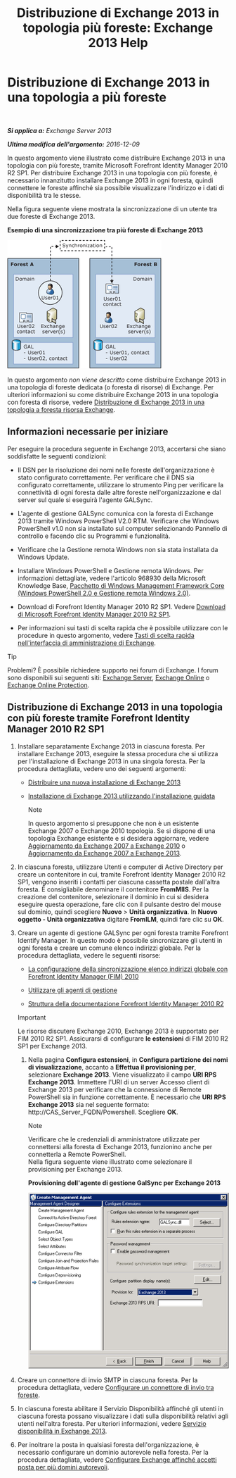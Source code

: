 ﻿---
title: 'Distribuzione di Exchange 2013 in topologia più foreste: Exchange 2013 Help'
TOCTitle: Distribuzione di Exchange 2013 in una topologia a più foreste
ms:assetid: 65be650f-d435-4f60-9ff0-5cb88a726abb
ms:mtpsurl: https://technet.microsoft.com/it-it/library/Aa998597(v=EXCHG.150)
ms:contentKeyID: 51407380
ms.date: 05/22/2018
mtps_version: v=EXCHG.150
ms.translationtype: MT
---

# Distribuzione di Exchange 2013 in una topologia a più foreste

 

_**Si applica a:** Exchange Server 2013_

_**Ultima modifica dell'argomento:** 2016-12-09_

In questo argomento viene illustrato come distribuire Exchange 2013 in una topologia con più foreste, tramite Microsoft Forefront Identity Manager 2010 R2 SP1. Per distribuire Exchange 2013 in una topologia con più foreste, è necessario innanzitutto installare Exchange 2013 in ogni foresta, quindi connettere le foreste affinché sia possibile visualizzare l'indirizzo e i dati di disponibilità tra le stesse.

Nella figura seguente viene mostrata la sincronizzazione di un utente tra due foreste di Exchange 2013.

**Esempio di una sincronizzazione tra più foreste di Exchange 2013**

![Esempio di foresta multipla di Exchange 2010](images/Aa998597.df0ba5dd-cb96-4542-98bd-2a425defe317(EXCHG.150).gif "Esempio di foresta multipla di Exchange 2010")

In questo argomento *non viene descritto* come distribuire Exchange 2013 in una topologia di foreste dedicata (o foresta di risorse) di Exchange. Per ulteriori informazioni su come distribuire Exchange 2013 in una topologia con foresta di risorse, vedere [Distribuzione di Exchange 2013 in una topologia a foresta risorsa Exchange](deploy-exchange-2013-in-an-exchange-resource-forest-topology-exchange-2013-help.md).

## Informazioni necessarie per iniziare

Per eseguire la procedura seguente in Exchange 2013, accertarsi che siano soddisfatte le seguenti condizioni:

  - Il DSN per la risoluzione dei nomi nelle foreste dell'organizzazione è stato configurato correttamente. Per verificare che il DNS sia configurato correttamente, utilizzare lo strumento Ping per verificare la connettività di ogni foresta dalle altre foreste nell'organizzazione e dal server sul quale si eseguirà l'agente GALSync.

  - L'agente di gestione GALSync comunica con la foresta di Exchange 2013 tramite Windows PowerShell V2.0 RTM. Verificare che Windows PowerShell v1.0 non sia installato sul computer selezionando Pannello di controllo e facendo clic su Programmi e funzionalità.

  - Verificare che la Gestione remota Windows non sia stata installata da Windows Update.

  - Installare Windows PowerShell e Gestione remota Windows. Per informazioni dettagliate, vedere l'articolo 968930 della Microsoft Knowledge Base, [Pacchetto di Windows Management Framework Core (Windows PowerShell 2.0 e Gestione remota Windows 2.0)](http://go.microsoft.com/fwlink/p/?linkid=3052&kbid=968930).

  - Download di Forefront Identity Manager 2010 R2 SP1. Vedere [Download di Microsoft Forefront Identity Manager 2010 R2 SP1](https://go.microsoft.com/fwlink/p/?linkid=279868).

  - Per informazioni sui tasti di scelta rapida che è possibile utilizzare con le procedure in questo argomento, vedere [Tasti di scelta rapida nell'interfaccia di amministrazione di Exchange](keyboard-shortcuts-in-the-exchange-admin-center-exchange-online-protection-help.md).


> [!TIP]
> Problemi? È possibile richiedere supporto nei forum di Exchange. I forum sono disponibili sui seguenti siti: <A href="https://go.microsoft.com/fwlink/p/?linkid=60612">Exchange Server</A>, <A href="https://go.microsoft.com/fwlink/p/?linkid=267542">Exchange Online</A> o <A href="https://go.microsoft.com/fwlink/p/?linkid=285351">Exchange Online Protection</A>.



## Distribuzione di Exchange 2013 in una topologia con più foreste tramite Forefront Identity Manager 2010 R2 SP1

1.  Installare separatamente Exchange 2013 in ciascuna foresta. Per installare Exchange 2013, eseguire la stessa procedura che si utilizza per l'installazione di Exchange 2013 in una singola foresta. Per la procedura dettagliata, vedere uno dei seguenti argomenti:
    
      - [Distribuire una nuova installazione di Exchange 2013](deploy-a-new-installation-of-exchange-2013-exchange-2013-help.md)
    
      - [Installazione di Exchange 2013 utilizzando l'installazione guidata](install-exchange-2013-using-the-setup-wizard-exchange-2013-help.md)
        

        > [!NOTE]
        > In questo argomento si presuppone che non è un esistente Exchange&nbsp;2007 o Exchange&nbsp;2010 topologia. Se si dispone di una topologia Exchange esistente e si desidera aggiornare, vedere <A href="upgrade-from-exchange-2010-to-exchange-2013-exchange-2013-help.md">Aggiornamento da Exchange&nbsp;2007 a Exchange&nbsp;2010</A> o <A href="upgrade-from-exchange-2007-to-exchange-2013-exchange-2013-help.md">Aggiornamento da Exchange&nbsp;2007 a Exchange&nbsp;2013</A>.



2.  In ciascuna foresta, utilizzare Utenti e computer di Active Directory per creare un contenitore in cui, tramite Forefront Identity Manager 2010 R2 SP1, vengono inseriti i contatti per ciascuna cassetta postale dall'altra foresta. È consigliabile denominare il contenitore **FromMIIS**. Per la creazione del contenitore, selezionare il dominio in cui si desidera eseguire questa operazione, fare clic con il pulsante destro del mouse sul dominio, quindi scegliere **Nuovo** \> **Unità organizzativa**. In **Nuovo oggetto - Unità organizzativa** digitare **FromILM**, quindi fare clic su **OK**.

3.  Creare un agente di gestione GALSync per ogni foresta tramite Forefront Identify Manager. In questo modo è possibile sincronizzare gli utenti in ogni foresta e creare un comune elenco indirizzi globale. Per la procedura dettagliata, vedere le seguenti risorse:
    
      - [La configurazione della sincronizzazione elenco indirizzi globale con Forefront Identity Manager (FIM) 2010](https://go.microsoft.com/fwlink/p/?linkid=279869)
    
      - [Utilizzare gli agenti di gestione](https://go.microsoft.com/fwlink/p/?linkid=279870)
    
      - [Struttura della documentazione Forefront Identity Manager 2010 R2](https://go.microsoft.com/fwlink/p/?linkid=279871)
    

    > [!IMPORTANT]
    > Le risorse discutere Exchange&nbsp;2010, Exchange 2013 è supportato per FIM 2010 R2 SP1. Assicurarsi di configurare <STRONG>le estensioni</STRONG> di FIM 2010 R2 SP1 per Exchange 2013.

    
    1.  Nella pagina **Configura estensioni**, in **Configura partizione dei nomi di visualizzazione**, accanto a **Effettua il provisioning per**, selezionare **Exchange 2013**. Viene visualizzato il campo **URI RPS Exchange 2013**. Immettere l'URI di un server Accesso client di Exchange 2013 per verificare che la connessione di Remote PowerShell sia in funzione correttamente. È necessario che **URI RPS Exchange 2013** sia nel seguente formato: http://CAS&#95;Server&#95;FQDN/Powershell. Scegliere **OK**.
        

        > [!NOTE]
        > Verificare che le credenziali di amministratore utilizzate per connettersi alla foresta di Exchange 2013, funzionino anche per connetterla a Remote PowerShell.<BR>Nella figura seguente viene illustrato come selezionare il provisioning per Exchange 2013.

        
        **Provisioning dell'agente di gestione GalSync per Exchange 2013**
        
        ![Provisioning dell'agente di gestione di Exchange 2010](images/Aa998597.8f403cda-e5e4-4edf-887f-c1ed46cee3f5(EXCHG.150).gif "Provisioning dell'agente di gestione di Exchange 2010")  

4.  Creare un connettore di invio SMTP in ciascuna foresta. Per la procedura dettagliata, vedere [Configurare un connettore di invio tra foreste](configure-a-cross-forest-send-connector-exchange-2013-help.md).

5.  In ciascuna foresta abilitare il Servizio Disponibilità affinché gli utenti in ciascuna foresta possano visualizzare i dati sulla disponibilità relativi agli utenti nell'altra foresta. Per ulteriori informazioni, vedere [Servizio disponibilità in Exchange 2013](availability-service-in-exchange-2013-exchange-2013-help.md).

6.  Per inoltrare la posta in qualsiasi foresta dell'organizzazione, è necessario configurare un dominio autorevole nella foresta. Per la procedura dettagliata, vedere [Configurare Exchange affinché accetti posta per più domini autorevoli](configure-exchange-to-accept-mail-for-multiple-authoritative-domains-exchange-2013-help.md).

